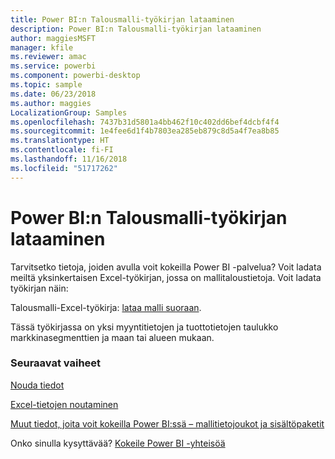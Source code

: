 ```yaml
---
title: Power BI:n Talousmalli-työkirjan lataaminen
description: Power BI:n Talousmalli-työkirjan lataaminen
author: maggiesMSFT
manager: kfile
ms.reviewer: amac
ms.service: powerbi
ms.component: powerbi-desktop
ms.topic: sample
ms.date: 06/23/2018
ms.author: maggies
LocalizationGroup: Samples
ms.openlocfilehash: 7437b31d5801a4bb462f10c402dd6bef4dcbf4f4
ms.sourcegitcommit: 1e4fee6d1f4b7803ea285eb879c8d5a4f7ea8b85
ms.translationtype: HT
ms.contentlocale: fi-FI
ms.lasthandoff: 11/16/2018
ms.locfileid: "51717262"
---
```

# <a name="download-the-financial-sample-workbook-for-power-bi"></a>Power BI:n Talousmalli-työkirjan lataaminen
Tarvitsetko tietoja, joiden avulla voit kokeilla Power BI -palvelua? Voit ladata meiltä yksinkertaisen Excel-työkirjan, jossa on mallitaloustietoja.  Voit ladata työkirjan näin:

Talousmalli-Excel-työkirja: [lataa malli suoraan](http://go.microsoft.com/fwlink/?LinkID=521962).

Tässä työkirjassa on yksi myyntitietojen ja tuottotietojen taulukko markkinasegmenttien ja maan tai alueen mukaan.

### <a name="next-steps"></a>Seuraavat vaiheet
[Nouda tiedot](service-get-data.md)

[Excel-tietojen noutaminen](service-excel-workbook-files.md)

[Muut tiedot, joita voit kokeilla Power BI:ssä – mallitietojoukot ja sisältöpaketit](sample-datasets.md)

Onko sinulla kysyttävää? [Kokeile Power BI -yhteisöä](http://community.powerbi.com/)

